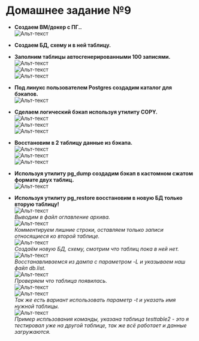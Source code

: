 
# Домашнее задание №9


* **Создаем ВМ/докер c ПГ..**  
![Альт-текст](Images/HW9/01.png)  

* **Создаем БД, схему и в ней таблицу.**  
* **Заполним таблицы автосгенерированными 100 записями.**  
![Альт-текст](Images/HW9/02.png)  
![Альт-текст](Images/HW9/03.png)  
![Альт-текст](Images/HW9/03_05.png)  

* **Под линукс пользователем Postgres создадим каталог для бэкапов.**  
![Альт-текст](Images/HW9/04.png)  

* **Сделаем логический бэкап используя утилиту COPY.**  
![Альт-текст](Images/HW9/05.png)  
![Альт-текст](Images/HW9/06.png)  
![Альт-текст](Images/HW9/06_05.png)  

* **Восстановим в 2 таблицу данные из бэкапа.**  
![Альт-текст](Images/HW9/07.png)  
![Альт-текст](Images/HW9/08.png)  
![Альт-текст](Images/HW9/09.png)  

* **Используя утилиту pg_dump создадим бэкап в кастомном сжатом формате двух таблиц.**  
![Альт-текст](Images/HW9/10.png)  

* **Используя утилиту pg_restore восстановим в новую БД только вторую таблицу!**  
![Альт-текст](Images/HW9/11.png)  
_Выводим в файл оглавление архива._  
![Альт-текст](Images/HW9/12.png)  
_Комментируем лишние строки, оставляем только записи относящиеся ко второй таблице._  
![Альт-текст](Images/HW9/13.png)  
_Создаём новую БД, схему, смотрим что таблиц пока в ней нет._  
![Альт-текст](Images/HW9/14.png)  
_Восстанавливаемся из дампа с параметром -L и указываем наш файл db.list._  
![Альт-текст](Images/HW9/14_05.png)  
_Проверяем что таблица появилась._  
![Альт-текст](Images/HW9/08.png)  
![Альт-текст](Images/HW9/09.png)  
_Так же есть вариант использовать параметр -t и указать имя нужной таблицы._  
![Альт-текст](Images/HW9/17.png)  
_Пример испльзования команды, указана таблица testtable2 - это я тестировал уже на другой таблице, так же всё работает и данные загружаются._  

